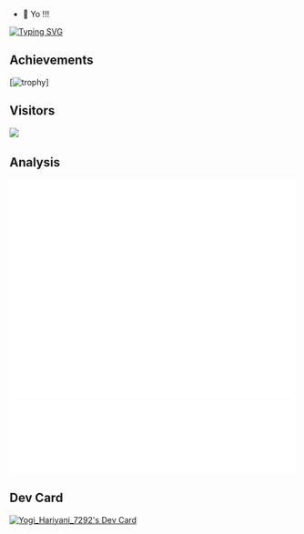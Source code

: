 - 👋 Yo !!!




[![Typing SVG](https://readme-typing-svg.demolab.com?font=Comfortaa&weight=500&size=27&duration=2500&pause=700&color=F79807&center=true&width=466&height=65&lines=Hi%2C+I+am+Yogi+Hariyani;Working+as+a+Software+Engineer;Not+that+much+experienced;but+I+can+handle+any+situation)](https://git.io/typing-svg)





## Achievements
[![trophy](https://github-profile-trophy.vercel.app/?username=Yobro7292)]

## Visitors
![](https://komarev.com/ghpvc/?username=Yobro7292&color=green&style=for-the-badge)

## Analysis
![Metrics](/github-metrics.svg)
![Metrics-language](/metrics.plugin.languages.indepth.svg)


## Dev Card
<a href="https://app.daily.dev/yogi"><img src="https://api.daily.dev/devcards/650383d9e53e48119670b52235487cc3.png?r=o3f" width="400" alt="Yogi_Hariyani_7292's Dev Card"/></a>
